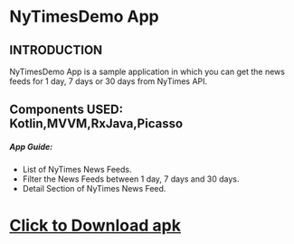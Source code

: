 # NyTimesDemo App

## INTRODUCTION

NyTimesDemo App is a sample application in which you can get the news feeds for 1 day, 7 days or 30 days from NyTimes API.

## Components USED: Kotlin,MVVM,RxJava,Picasso

##### App Guide:

- List of NyTimes News Feeds.
- Filter the News Feeds between 1 day, 7 days and 30 days.
- Detail Section of NyTimes News Feed.

# <a href="https://github.com/008AjayRawat/NyTimeDemo/blob/master/apk/app-debug.apk" download>Click to Download apk</a>
